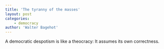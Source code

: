 ```yaml
---
title: 'The tyranny of the masses'
layout: post
categories:
    - democracy
author: 'Walter Bagehot'
---
```


A democratic despotism is like a theocracy: It assumes its own correctness.